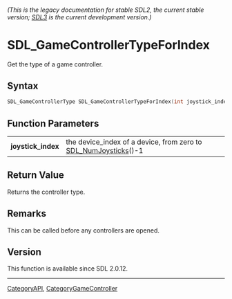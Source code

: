 ###### (This is the legacy documentation for stable SDL2, the current stable version; [SDL3](https://wiki.libsdl.org/SDL3/) is the current development version.)
# SDL_GameControllerTypeForIndex

Get the type of a game controller.

## Syntax

```c
SDL_GameControllerType SDL_GameControllerTypeForIndex(int joystick_index);

```

## Function Parameters

|                        |                                                                                     |
| ---------------------- | ----------------------------------------------------------------------------------- |
| **joystick_index**     | the device_index of a device, from zero to [SDL_NumJoysticks](SDL_NumJoysticks)()-1 |

## Return Value

Returns the controller type.

## Remarks

This can be called before any controllers are opened.

## Version

This function is available since SDL 2.0.12.

----
[CategoryAPI](CategoryAPI), [CategoryGameController](CategoryGameController)


